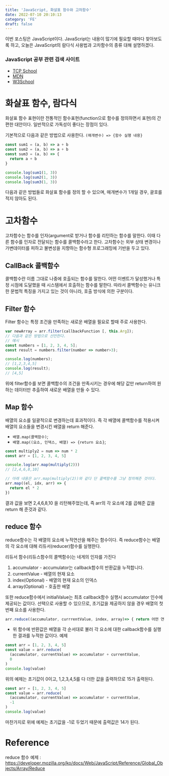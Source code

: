 ```yaml
---
title: 'JavaScript, 화살표 함수와 고차함수'
date: 2022-07-10 20:10:13
category: 'FE'
draft: false
---
```


<!-- <p align="center"><img src="1.png" height="300px" width="600px"></p> -->

이번 포스팅은 JavaScript이다. JavaScript는 내용이 많기에 필요할 때마다 찾아보도록 하고, 오늘은 JavaScript의 람다식 사용법과 고차함수의 종류 대해 설명하겠다.

### JavaScript 공부 관련 검색 사이트

- [TCP School](http://tcpschool.com/javascript/intro)
- [MDN](https://developer.mozilla.org/ko/docs/Web/JavaScript)
- [W3School](https://www.w3schools.com/js/default.asp)

# 화살표 함수, 람다식

화살표 함수 표현이란 전통적인 함수표현(function으로 함수를 정의하면서 표현)의 간편한 대안이다. 일반적으로 가독성이 좋다는 장점이 있다.

기본적으로 다음과 같은 방법으로 사용한다. `(매개변수) => {함수 실행 내용}`

```js
const sum1 = (a, b) => a + b
const sum2 = (a, b) => a + b
const sum3 = (a, b) => {
  return a + b
}

console.log(sum1(1, 3))
console.log(sum2(1, 3))
console.log(sum3(1, 3))
```

다음과 같은 방법들로 화살표 함수를 정의 할 수 있으며, 매개변수가 1개일 경우, 괄호를 적지 않아도 된다.

# 고차함수

고차함수는 함수를 인자(argument로 받거나 함수를 리턴하는 함수를 말한다. 이때 다른 함수를 인자로 전달되는 함수를 콜백함수라고 한다. 고차함수는 외부 상태 변경이나 가변데이터를 피하고 불변성을 지향하는 함수형 프로그래밍에 기반을 두고 있다.

## CallBack 콜백함수

콜백함수란 이름 그대로 나중에 호출되는 함수를 말한다. 어떤 이벤트가 달성했거나 특정 시점에 도달했을 때 시스템에서 호출하는 함수를 말한다. 따라서 콜백함수는 유니크한 문법적 특징을 가지고 있는 것이 아니라, 호출 방식에 의한 구분이다.

## Filter 함수

Filter 함수는 특정 조건을 만족하는 새로운 배열을 필요로 할때 주로 사용한다.

```jsx
var newArray = arr.filter(callbackFunction [, this.Arg]);
// 다음과 같은 방법으로 선언한다.
// 예시
const numbers = [1, 2, 3, 4, 5];
const result = numbers.filter(number => number>3);

console.log(numbers);
// [1,2,3,4,5]
console.log(result);
// [4,5]
```

위에 filter함수를 보면 콜백함수의 조건을 만족시키는 경우에 해당 값만 return하여 원하는 데이터만 추출하여 새로운 배열을 만들 수 있다.

## Map 함수

배열의 요소를 일괄적으로 변경하는데 효과적이다. 즉 각 배열에 콜백함수를 적용시켜 배열의 요소들을 변경시킨 배열을 return 해준다.

- `배열.map(콜백함수)`;
- `배열.map((요소, 인덱스, 배열) => {return 요소}`;

```jsx
const multiply2 = num => num * 2
const arr = [1, 2, 3, 4, 5]

console.log(arr.map(multiply(2)))
// [2,4,6,8,10]

// 아래 내용은 arr.map(multiply(2))와 같다 단 콜백함수를 그냥 정의해준 것이다.
arr.map((el, idx, arr) => {
  return el * 2
})
```

결과 값을 보면 2,4,6,8,10 을 리턴해주었는데, 즉 arr의 각 요소에 2를 곱해준 값을 return 해 준것과 같다.

## reduce 함수

reduce함수는 각 배열의 요소에 누적연산을 해주는 함수이다. 즉 reduce함수는 배열의 각 요소에 대해 리듀서(reducer)함수를 실행한다.

리듀서 함수(리듀스함수의 콜백함수)는 네게의 인자를 가진다

1. accumulator - accumulator는 callback함수의 반환값을 누적합니다.
2. currentValue - 배열의 현재 요소
3. index(Optional) - 배열의 현재 요소의 인덱스
4. array(Optional) - 호출한 배열

또한 reduce함수에서 initialValue는 최초 callback함수 실행시 accumulator 인수에 제공되는 값이다. 선택으로 사용할 수 있으므로, 초기값을 제공하지 않을 경우 배열의 첫번째 요소를 사용한다.

```jsx
arr.reduce((accumulator, currrentValue, index, array)=> { return 어떤 연산}, initialValue);
```

- 위 함수에 반환값은 배열을 각 순서대로 불러 각 요소에 대한 callback함수를 실행한 결과를 누적한 값이다.
  예제

```jsx
const arr = [1, 2, 3, 4, 5]
const value = arr.reduce(
  (accumulator, currentValue) => accumulator + currentValue,
  0
)
console.log(value)
```

위의 예제는 초기값이 0이고, 1,2,3,4,5를 다 더한 값을 출력하므로 15가 출력된다.

```jsx
const arr = [1, 2, 3, 4, 5]
const value = arr.reduce(
  (accumulator, currentValue) => accumulator + currentValue,
  -1
)
console.log(value)
```

마찬가지로 위에 예제는 초기값을 -1로 두었기 때문에 출력값은 14가 된다.

# Reference

reduce 함수 예제 : https://developer.mozilla.org/ko/docs/Web/JavaScript/Reference/Global_Objects/Array/Reduce
